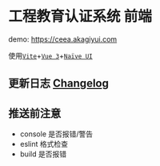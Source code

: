 # 工程教育认证系统 前端

demo: https://ceea.akagiyui.com

使用[`Vite`](https://vitejs.dev/)+[`Vue 3`](https://v3.cn.vuejs.org/)+[`Naïve UI`](https://www.naiveui.com/)

## 更新日志 [Changelog](Changelog.md)

## 推送前注意

- console 是否报错/警告
- eslint 格式检查
- build 是否报错
